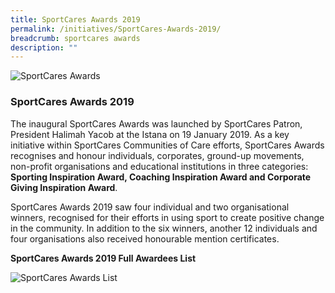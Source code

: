 ```yaml
---
title: SportCares Awards 2019
permalink: /initiatives/SportCares-Awards-2019/
breadcrumb: sportcares awards
description: ""
---
```


![SportCares Awards](/images/SportCares_Awards.jpg)

### SportCares Awards 2019

The inaugural SportCares Awards was launched by SportCares Patron, President Halimah Yacob at the Istana on 19 January 2019.  As a key initiative within SportCares Communities of Care efforts, SportCares Awards recognises and honour  individuals, corporates, ground-up movements, non-profit organisations and educational institutions in three categories:  __Sporting Inspiration Award, Coaching Inspiration Award and Corporate Giving Inspiration Award__. 

SportCares Awards 2019 saw four individual and two organisational winners, recognised for their efforts in using sport to create positive change in the community. In addition to the six winners, another 12 individuals and four organisations also received honourable mention certificates. 

__SportCares Awards 2019 Full Awardees List__

![SportCares Awards List](/images/SportCares_Awardees_List.jpg)

